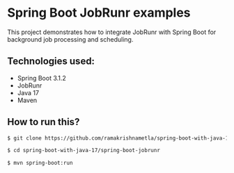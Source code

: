 # Spring Boot JobRunr examples

This project demonstrates how to integrate JobRunr with Spring Boot for background job processing and scheduling.

## Technologies used:
* Spring Boot 3.1.2
* JobRunr
* Java 17
* Maven

## How to run this?
```bash
$ git clone https://github.com/ramakrishnametla/spring-boot-with-java-17.git

$ cd spring-boot-with-java-17/spring-boot-jobrunr

$ mvn spring-boot:run
```